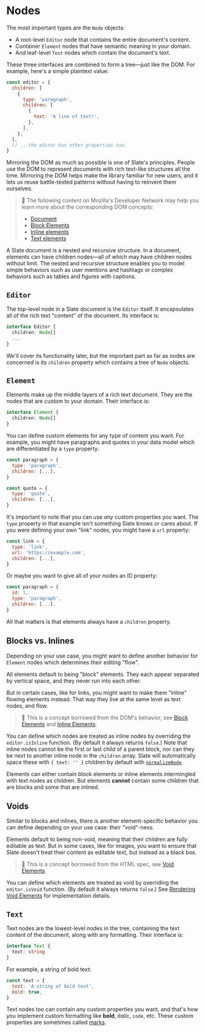 # Nodes

The most important types are the `Node` objects:

- A root-level `Editor` node that contains the entire document's content.
- Container `Element` nodes that have semantic meaning in your domain.
- And leaf-level `Text` nodes which contain the document's text.

These three interfaces are combined to form a tree—just like the DOM. For example, here's a simple plaintext value:

```javascript
const editor = {
  children: [
    {
      type: 'paragraph',
      children: [
        {
          text: 'A line of text!',
        },
      ],
    },
  ],
  // ...the editor has other properties too.
}
```

Mirroring the DOM as much as possible is one of Slate's principles. People use the DOM to represent documents with rich text-like structures all the time. Mirroring the DOM helps make the library familiar for new users, and it lets us reuse battle-tested patterns without having to reinvent them ourselves.

> 🤖 The following content on Mozilla's Developer Network may help you learn more about the corresponding DOM concepts:
>
> - [Document](https://developer.mozilla.org/en-US/docs/Web/API/Document)
> - [Block Elements](https://developer.mozilla.org/en-US/docs/Web/HTML/Block-level_elements)
> - [Inline elements](https://developer.mozilla.org/en-US/docs/Web/HTML/Inline_elements)
> - [Text elements](https://developer.mozilla.org/en-US/docs/Web/API/Text)

A Slate document is a nested and recursive structure. In a document, elements can have children nodes—all of which may have children nodes without limit. The nested and recursive structure enables you to model simple behaviors such as user mentions and hashtags or complex behaviors such as tables and figures with captions.

## `Editor`

The top-level node in a Slate document is the `Editor` itself. It encapsulates all of the rich text "content" of the document. Its interface is:

```typescript
interface Editor {
  children: Node[]
  ...
}
```

We'll cover its functionality later, but the important part as far as nodes are concerned is its `children` property which contains a tree of `Node` objects.

## `Element`

Elements make up the middle layers of a rich text document. They are the nodes that are custom to your domain. Their interface is:

```typescript
interface Element {
  children: Node[]
}
```

You can define custom elements for any type of content you want. For example, you might have paragraphs and quotes in your data model which are differentiated by a `type` property:

```javascript
const paragraph = {
  type: 'paragraph',
  children: [...],
}

const quote = {
  type: 'quote',
  children: [...],
}
```

It's important to note that you can use _any_ custom properties you want. The `type` property in that example isn't something Slate knows or cares about. If you were defining your own "link" nodes, you might have a `url` property:

```javascript
const link = {
  type: 'link',
  url: 'https://example.com',
  children: [...],
}
```

Or maybe you want to give all of your nodes an ID property:

```javascript
const paragraph = {
  id: 1,
  type: 'paragraph',
  children: [...],
}
```

All that matters is that elements always have a `children` property.

## Blocks vs. Inlines

Depending on your use case, you might want to define another behavior for `Element` nodes which determines their editing "flow".

All elements default to being "block" elements. They each appear separated by vertical space, and they never run into each other.

But in certain cases, like for links, you might want to make them "inline" flowing elements instead. That way they live at the same level as text nodes, and flow.

> 🤖 This is a concept borrowed from the DOM's behavior, see [Block Elements](https://developer.mozilla.org/en-US/docs/Web/HTML/Block-level_elements) and [Inline Elements](https://developer.mozilla.org/en-US/docs/Web/HTML/Inline_elements).

You can define which nodes are treated as inline nodes by overriding the `editor.isInline` function. \(By default it always returns `false`.\) Note that inline nodes cannot be the first or last child of a parent block, nor can they be next to another inline node in the `children` array. Slate will automatically space these with `{ text: '' }` children by default with [`normalizeNode`](11-normalizing.md#built-in-constraints).

Elements can either contain block elements or inline elements intermingled with text nodes as children. But elements **cannot** contain some children that are blocks and some that are inlined.

## Voids

Similar to blocks and inlines, there is another element-specific behavior you can define depending on your use case: their "void"-ness.

Elements default to being non-void, meaning that their children are fully editable as text. But in some cases, like for images, you want to ensure that Slate doesn't treat their content as editable text, but instead as a black box.

> 🤖 This is a concept borrowed from the HTML spec, see [Void Elements](https://www.w3.org/TR/2011/WD-html-markup-20110405/syntax.html#void-element).

You can define which elements are treated as void by overriding the `editor.isVoid` function. \(By default it always returns `false`.\) See [Rendering Void Elements](../api/nodes/element.md#rendering-void-elements) for implementation details.

## `Text`

Text nodes are the lowest-level nodes in the tree, containing the text content of the document, along with any formatting. Their interface is:

```typescript
interface Text {
  text: string
}
```

For example, a string of bold text:

```javascript
const text = {
  text: 'A string of bold text',
  bold: true,
}
```

Text nodes too can contain any custom properties you want, and that's how you implement custom formatting like **bold**, _italic_, `code`, etc.
These custom properties are sometimes called [marks](../api/nodes/editor.md#mark-methods).
